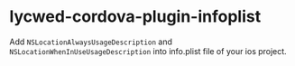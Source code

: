 # lycwed-cordova-plugin-infoplist

Add `NSLocationAlwaysUsageDescription` and `NSLocationWhenInUseUsageDescription` into info.plist file of your ios project.
